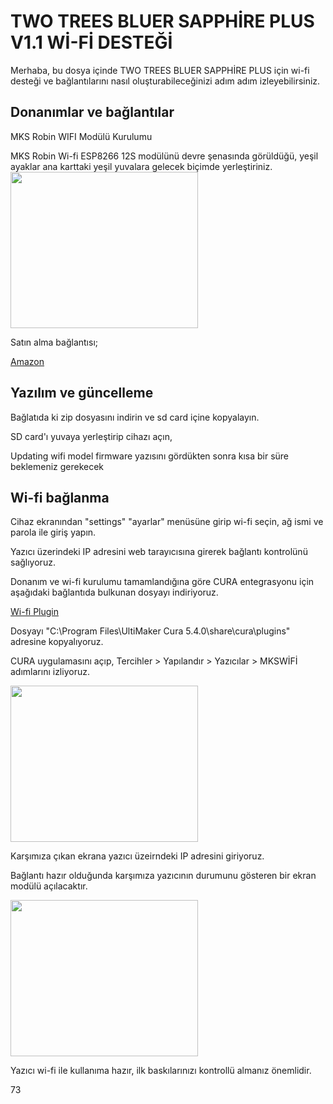 <h1> TWO TREES BLUER SAPPHİRE PLUS V1.1 Wİ-Fİ DESTEĞİ </h1>
<p>Merhaba, bu dosya içinde TWO TREES BLUER SAPPHİRE PLUS için wi-fi desteği ve bağlantılarını nasıl oluşturabileceğinizi adım adım izleyebilirsiniz.</p>
<h2>Donanımlar ve bağlantılar</h2>
<p>MKS Robin WIFI Modülü Kurulumu</p>
MKS Robin Wi-fi ESP8266 12S modülünü devre şenasında görüldüğü, yeşil ayaklar ana karttaki yeşil yuvalara gelecek biçimde yerleştiriniz.

<img src="https://user-images.githubusercontent.com/10907735/110494053-fc0a8480-80d1-11eb-9b35-f621e24d02d0.png" width="300" height="250" alt="">
<p>Satın alma bağlantısı;</p>
<a href="https://www.google.com/url?sa=i&url=https%3A%2F%2Fwww.amazon.com.tr%2FUzaktan-Kumanda-Kablosuz-Y%25C3%25B6nlendirici-Kararl%25C4%25B1l%25C4%25B1k%2Fdp%2FB0CT5CFDCB&psig=AOvVaw2U8WrgPu7zzc_PbsxvNtQP&ust=1713249801998000&source=images&cd=vfe&opi=89978449&ved=0CBUQ3YkBahcKEwjo7b6Az8OFAxUAAAAAHQAAAAAQBA">Amazon</a>
<h2>Yazılım ve güncelleme</h2>
<p>Bağlatıda ki zip dosyasını indirin ve sd card içine kopyalayın.</p>
<a></a>
<a[href="https://github.com/makerbase-mks/MKS-WIFI/tree/master/firmware_release"></a>
<p>SD card'ı yuvaya yerleştirip cihazı açın,</p>
<p>Updating wifi model firmware yazısını gördükten sonra kısa bir süre beklemeniz gerekecek</p>

<h2>Wi-fi bağlanma</h2>
<p>Cihaz ekranından "settings" "ayarlar" menüsüne girip wi-fi seçin, ağ ismi ve parola ile giriş yapın.</p>
<p>Yazıcı üzerindeki IP adresini web tarayıcısına girerek bağlantı kontrolünü sağlıyoruz.</p>
<p>Donanım ve wi-fi kurulumu tamamlandığına göre CURA entegrasyonu için aşağıdaki bağlantıda bulkunan dosyayı indiriyoruz.</p>

<a href="https://codeload.github.com/makerbase-mks/mks-wifi-plugin/zip/master">Wi-fi Plugin</a>

<p>Dosyayı "C:\Program Files\UltiMaker Cura 5.4.0\share\cura\plugins" adresine kopyalıyoruz. </p>
<p>CURA uygulamasını açıp, Tercihler > Yapılandır > Yazıcılar > MKSWİFİ adımlarını izliyoruz.</p>

<img src="https://r.resimlink.com/IGOkxT6.png" width="300" height="250" alt="">

<p>Karşımıza çıkan ekrana yazıcı üzeirndeki IP adresini giriyoruz.</p>
<p>Bağlantı hazır olduğunda karşımıza yazıcının durumunu gösteren bir ekran modülü açılacaktır.</p>
<img src="https://r.resimlink.com/Sm59dYR.png" width="300" height="250" alt="">


<p>Yazıcı wi-fi ile kullanıma hazır, ilk baskılarınızı kontrollü almanız önemlidir.</p>

73

